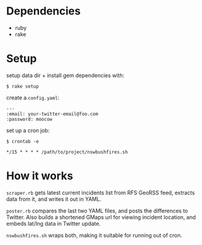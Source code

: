 Dependencies
============

 * ruby
 * rake

Setup
=====

setup data dir + install gem dependencies with: 

    $ rake setup

create a `config.yaml`:

    --- 
    :email: your-twitter-email@foo.com
    :password: moocow

set up a cron job: 

    $ crontab -e 

    */15 * * * * /path/to/project/nswbushfires.sh

How it works
============

`scraper.rb` gets latest current incidents list from RFS GeoRSS feed, extracts
data from it, and writes it out in YAML. 

`poster.rb` compares the last two YAML files, and posts the differences to 
Twitter. Also builds a shortened GMaps url for viewing incident location, and
embeds lat/lng data in Twitter update. 

`nswbushfires.sh` wraps both, making it suitable for running out of cron. 

